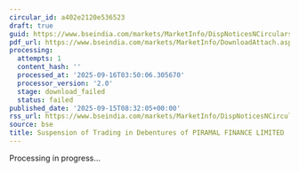 ```yaml
---
circular_id: a402e2120e536523
draft: true
guid: https://www.bseindia.com/markets/MarketInfo/DispNoticesNCirculars.aspx?Noticeid={E13AF2AF-E79E-40F9-B642-700AC4A5942F}&noticeno=20250915-10&dt=09/15/2025&icount=10&totcount=81&flag=0
pdf_url: https://www.bseindia.com/markets/MarketInfo/DownloadAttach.aspx?id=20250915-10&attachedId=
processing:
  attempts: 1
  content_hash: ''
  processed_at: '2025-09-16T03:50:06.305670'
  processor_version: '2.0'
  stage: download_failed
  status: failed
published_date: '2025-09-15T08:32:05+00:00'
rss_url: https://www.bseindia.com/markets/MarketInfo/DispNoticesNCirculars.aspx?Noticeid={E13AF2AF-E79E-40F9-B642-700AC4A5942F}&noticeno=20250915-10&dt=09/15/2025&icount=10&totcount=81&flag=0
source: bse
title: Suspension of Trading in Debentures of PIRAMAL FINANCE LIMITED
---
```


Processing in progress...